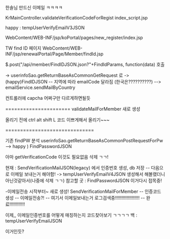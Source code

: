 한솔님 만드신 이메일 ㅋㅋㅋㅋ

KrMainController.validateVerificationCodeForRegist
index_script.jsp

happy : tempUserVerifyEmailV3JSON

WebContent/WEB-INF/jsp/koPortal/pages/new_register/index.jsp

TW find ID 페이지
WebContent/WEB-INF/jsp/renewalPortal/Page/Member/findId.jsp

$.post("/api/member/FindIDJSON.json?"+FindIdParams, function(data) 호출

-> userinfoSao.getReturnBaseAsCommonGetRequest 로 
-> (happy)FindIDJSON
-- 지역에 따라 emailCode 달라짐 (한국은??????????)
--> emailService.sendMailByCountry

컨트롤러에 capcha 어쩌구만 다르게하면될듯



======================
validateMailForMember 새로 생성


올리기 전에 ctrl alt shift L 코드 이쁘게해서 올리기~~~

==============================

기존 findPW 분석
userinfoSao.getReturnBaseAsCommonPostRequestForPw
--> happy ) FindPasswordJSON

아마 getVerificationCode 이것도 필요없음 삭제 ㄱㄱ!

현재 : SendVerificationMailJSON(legacy) 에서 인증번호 생성, db 저장
-- 다음으로 이메일 보내는거 해야함! -> tempUserVerifyEmailV4JSON 생성해서 해볼랬더니 아닌것같아서(나중에 삭제 ㄱㄱ)
참고할 곳 : FindPasswordJSON 이거다시 접목중!

-이메일전송 시작부터~ 새로 생성!
SendVerificationMailForMember
-- 인증코드 생성
-- 이메일전송?!
-- 여기서 이메일보내는거 로그검색중!!!!!!!!!!!!!!!!!!!
-- 완료!!!!!!!!!!!!


이제,, 이메일인증번호를 어떻게 매칭하는지 코드찾아보기 ㄱㄱㄱㄱ
백 : tempUserVerifyEmailJSON

이거인듯?

